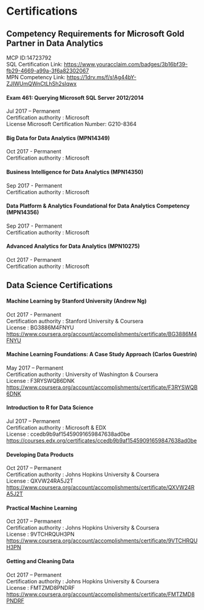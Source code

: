 # Certifications

## Competency Requirements for Microsoft Gold Partner in Data Analytics  
MCP ID:14723792  
SQL Certification Link: https://www.youracclaim.com/badges/3b16bf39-fb29-4669-a99a-3f6a82302067  
MPN Competency Link: https://1drv.ms/f/s!Ag44bY-ZJIWUmQWnCtLhSh2sIqwx

#### Exam 461: Querying Microsoft SQL Server 2012/2014
Jul 2017 – Permanent  
Certification authority : Microsoft    
License Microsoft Certification Number: G210-8364    

#### Big Data for Data Analytics (MPN14349)
Oct 2017 - Permanent  
Certification authority : Microsoft    

#### Business Intelligence for Data Analytics (MPN14350)
Sep 2017 - Permanent  
Certification authority : Microsoft    

#### Data Platform & Analytics Foundational for Data Analytics Competency (MPN14356)
Sep 2017 - Permanent  
Certification authority : Microsoft    

#### Advanced Analytics for Data Analytics (MPN10275)  
Oct 2017 - Permanent  
Certification authority : Microsoft      


## Data Science Certifications

#### Machine Learning by Stanford University (Andrew Ng)   
Oct 2017 - Permanent  
Certification authority : Stanford University & Coursera  
License : BG3886M4FNYU  
https://www.coursera.org/account/accomplishments/certificate/BG3886M4FNYU  

#### Machine Learning Foundations: A Case Study Approach (Carlos Guestrin)
May 2017 – Permanent     
Certification authority : University of Washington & Coursera    
License : F3RYSWQB6DNK  
https://www.coursera.org/account/accomplishments/certificate/F3RYSWQB6DNK

#### Introduction to R for Data Science
Jul 2017 – Permanent   
Certification authority : Microsoft & EDX    
License : ccedb9b9af15459091659847638ad0be  
https://courses.edx.org/certificates/ccedb9b9af15459091659847638ad0be

#### Developing Data Products
Oct 2017 – Permanent    
Certification authority : Johns Hopkins University & Coursera     
License : QXVW24RA5J2T          
https://www.coursera.org/account/accomplishments/certificate/QXVW24RA5J2T  

#### Practical Machine Learning
Oct 2017 – Permanent      
Certification authority : Johns Hopkins University & Coursera       
License : 9VTCHRQUH3PN           
https://www.coursera.org/account/accomplishments/certificate/9VTCHRQUH3PN

#### Getting and Cleaning Data
Oct 2017 – Permanent      
Certification authority : Johns Hopkins University & Coursera       
License : FMTZMD8PNDRF          
https://www.coursera.org/account/accomplishments/certificate/FMTZMD8PNDRF



